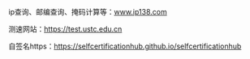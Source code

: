 ip查询、邮编查询、掩码计算等：www.ip138.com

测速网站：https://test.ustc.edu.cn

自签名https：https://selfcertificationhub.github.io/selfcertificationhub
